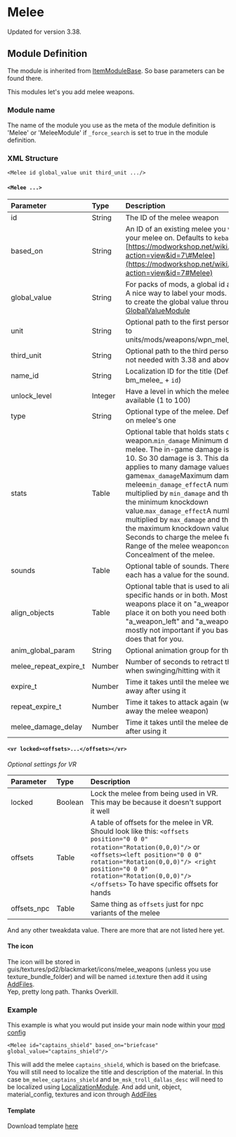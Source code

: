 # Melee

Updated for version 3.38.

## Module Definition

The module is inherited from [ItemModuleBase](https://luffyyy.gitbook.io/beardlib/modules/modulebase#itemmodulebase). So base parameters can be found there.

This modules let's you add melee weapons.

### Module name

The name of the module you use as the meta of the module definition is 'Melee' or 'MeleeModule' if `_force_search` is set to true in the module definition.

### XML Structure

```markup
<Melee id global_value unit third_unit .../>
```

#### `<Melee ...>`

| Parameter | Type | Description |
| :--- | :--- | :--- |
| id | String | The ID of the melee weapon |
| based\_on | String | An ID of an existing melee you want to base your melee on. Defaults to `kebar`. Full list here [https://modworkshop.net/wiki.php?action=view&id=7\#Melee](https://modworkshop.net/wiki.php?action=view&id=7#Melee) |
| global\_value | String | For packs of mods, a global id assigned to all. A nice way to label your mods. You'll still have to create the global value through [GlobalValueModule](https://luffyyy.gitbook.io/beardlib/modules/globalvaluemodule) |
| unit | String | Optional path to the first person unit Defaults to units/mods/weapons/wpn_mel_`id`/wpn_mel_`id` |
| third\_unit | String | Optional path to the third person unit. Mostly not needed with 3.38 and above |
| name\_id | String | Localization ID for the title \(Defaults to bm_melee_ + `id`\) |
| unlock\_level | Integer | Have a level in which the melee will become available \(1 to 100\) |
| type | String | Optional type of the melee. Defaults to based on melee's one |
| stats | Table | Optional table that holds stats of the melee weapon.`min_damage` Minimum damage of the melee. The in-game damage is the value \* 10. So 30 damage is 3. This damage logic applies to many damage values in the game`max_damage`Maximum damage of the melee`min_damage_effect`A number that gets multiplied by `min_damage` and the result of it is the minimum knockdown value.`max_damage_effect`A number that gets multiplied by `max_damage` and the result of it is the maximum knockdown value.`charge_time` Seconds to charge the melee fully.`range` Range of the melee weapon`concealment` Concealment of the melee. |
| sounds | Table | Optional table of sounds. There are 5 keys and each has a value for the sound. |
| align\_objects | Table | Optional table that is used to align the melee in specific hands or in both. Most melee weapons place it on "a\_weapon\_right". To place it on both you need both sides. "a\_weapon\_left" and "a\_weapon\_right". This is mostly not important if you based on already does that for you. |
| anim\_global\_param | String | Optional animation group for the melee |
| melee\_repeat\_expire\_t | Number | Number of seconds to retract the melee back when swinging/hitting with it |
| expire\_t | Number | Time it takes until the melee weapon is put away after using it |
| repeat\_expire\_t | Number | Time it takes to attack again \(without putting away the melee weapon\) |
| melee\_damage\_delay | Number | Time it takes until the melee deals damage after using it |

#### `<vr locked><offsets>...</offsets></vr>`

_Optional settings for VR_

| Parameter | Type | Description |
| :--- | :--- | :--- |
| locked | Boolean | Lock the melee from being used in VR. This may be because it doesn't support it well |
| offsets | Table | A table of offsets for the melee in VR. Should look like this: `<offsets position="0 0 0" rotation="Rotation(0,0,0)"/>` or `<offsets><left position="0 0 0" rotation="Rotation(0,0,0)"/> <right position="0 0 0" rotation="Rotation(0,0,0)"/></offsets>` To have specific offsets for hands |
| offsets\_npc | Table | Same thing as `offsets` just for npc variants of the melee |

And any other tweakdata value. There are more that are not listed here yet.

#### The icon

The icon will be stored in guis/textures/pd2/blackmarket/icons/melee\_weapons \(unless you use texture\_bundle\_folder\) and will be named `id`.texture then add it using [AddFiles](https://luffyyy.gitbook.io/beardlib/modules/addfilesmodule).   
Yep, pretty long path. Thanks Overkill.

### Example

This example is what you would put inside your main node within your [mod config](https://github.com/GreatBigBushyBeard/PAYDAY-2-BeardLib/wiki/Module-Config)

```markup
<Melee id="captains_shield" based_on="briefcase" global_value="captains_shield"/>
```

This will add the melee `captains_shield`, which is based on the briefcase. You will still need to localize the title and description of the material. In this case `bm_melee_captains_shield` and `bm_msk_troll_dallas_desc` will need to be localized using [LocalizationModule](https://luffyyy.gitbook.io/beardlib/modules/localizationmodule). And add unit, object, material\_config, textures and icon through [AddFiles](https://luffyyy.gitbook.io/beardlib/modules/addfilesmodule)

#### Template

Download template [here](https://minhaskamal.github.io/DownGit/#/home?url=https://github.com/ModWorkshop/BeardLib-Templates/tree/master/Melee-Template)

